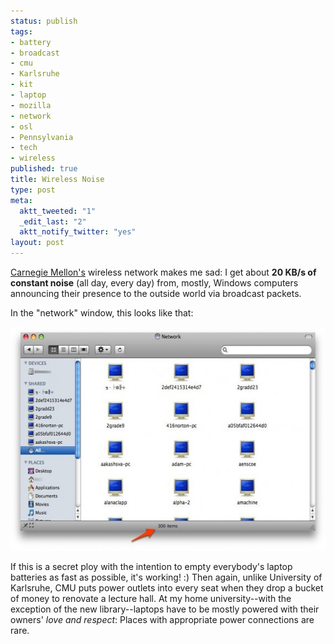 ```yaml
--- 
status: publish
tags: 
- battery
- broadcast
- cmu
- Karlsruhe
- kit
- laptop
- mozilla
- network
- osl
- Pennsylvania
- tech
- wireless
published: true
title: Wireless Noise
type: post
meta: 
  aktt_tweeted: "1"
  _edit_last: "2"
  aktt_notify_twitter: "yes"
layout: post
---
```

<a href="http://cmu.edu">Carnegie Mellon's</a> wireless network makes me sad: I get about <strong>20 KB/s of constant noise</strong> (all day, every day) from, mostly, Windows computers announcing their presence to the outside world via broadcast packets.

In the "network" window, this looks like that:

<a href="/media/wp/2008/10/cmu-network.jpg"><img src="/media/wp/2008/10/cmu-network-575x358.jpg" alt="" title="CMU Wireless Network" width="575" height="358" class="alignnone size-medium wp-image-1706" /></a>

If this is a secret ploy with the intention to empty everybody's laptop batteries as fast as possible, it's working! :) Then again, unlike University of Karlsruhe, CMU puts power outlets into every seat when they drop a bucket of money to renovate a lecture hall. At my home university--with the exception of the new library--laptops have to be mostly powered with their owners' <em>love and respect</em>: Places with appropriate power connections are rare.
